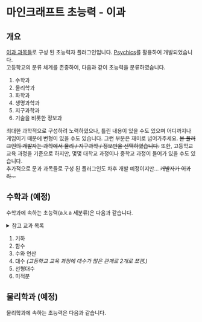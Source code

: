 마인크래프트 초능력 - 이과
=====================
개요
---
[이과 과목들](http://www.edunet.net/nedu/ncicsvc/listSub2015Form.do?menu_id=623 "한국 고등학교 2015년 개정 교육과정 기준")로 구성 된 초능력자 플러그인입니다. 
[Psychics](https://github.com/noonmaru/psychics "")를 활용하여 개발되었습니다.  
고등학교의 분류 체계를 존중하여, 다음과 같이 초능력을 분류하였습니다.
1. 수학과
2. 물리학과
3. 화학과
4. 생명과학과
5. 지구과학과
6. 기술을 비롯한 정보과

최대한 과학적으로 구성하려 노력하였으나, 틀린 내용이 있을 수도 있으며 어디까지나 게임이기 때문에 변형이 있을 수도 있습니다.
그런 부분은 재미로 넘어가주세요.
~~본 플러그인의 개발자는 과학에서 물리 / 지구과학 / 정보만을 선택하였습니다.~~
또한, 고등학교 교육 과정을 기준으로 하지만, 몇몇 대학교 과정이나 중학교 과정이 들어가 있을
수도 있습니다.  
추가적으로 문과 과목들로 구성 된 플러그인도 차후 개발 예정이지만... ~~개발자가 이과라...~~

수학과 (예정)
----------
수학과에 속하는 초능력(a.k.a 세분류)은 다음과 같습니다.  
<details>
<summary>참고 교과 목록</summary>

수학, 수학 I, 수학 II, 미적분, 확률과 통계, 기하, 실용 수학, 경제 수학, 심화수학 I, 심화수학 II, 고급수학 I, 고급수학 II를 참고하였습니다.
</details>

1. 기하
2. 함수
3. 수와 연산
4. 대수 *(고등학교 교육 과정에 대수가 많은 관계로 2개로 쪼갬.)*
5. 선형대수
6. 미적분

물리학과 (예정)
------------
물리학과에 속하는 초능력은 다음과 같습니다.
